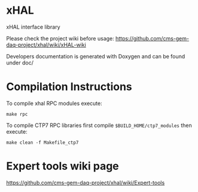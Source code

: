 # xHAL
xHAL interface library

Please check the project wiki before usage:
https://github.com/cms-gem-daq-project/xhal/wiki/xHAL-wiki

Developers documentation is generated with Doxygen and can be found under doc/

# Compilation Instructions

To compile xhal RPC modules execute:

```
make rpc
```

To compile CTP7 RPC libraries first compile `$BUILD_HOME/ctp7_modules` then execute:

```
make clean -f Makefile_ctp7
```

# Expert tools wiki page
https://github.com/cms-gem-daq-project/xhal/wiki/Expert-tools
